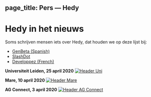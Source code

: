 page_title: Pers — Hedy
---
# Hedy in het nieuws

Soms schrijven mensen iets over Hedy, dat houden we op deze lijst bij:

* [GenBeta (Spanish)](https://www.genbeta.com/desarrollo/nuevo-lenguaje-para-ensenar-programacion-a-ninos-como-se-ensena-a-leer-escribir-forma-gradual-niveles)
* [SlashDot](https://news.slashdot.org/story/20/08/17/024248/scientist-proposes-a-new-programming-language-for-teaching-coding-and-python)
* [Developpez (French)](https://programmation.developpez.com/actu/308095/Une-scientifique-propose-un-nouveau-langage-de-programmation-pour-enseigner-aux-enfants-le-codage-informatique-au-travers-d-une-approche-graduelle-implementee-en-Python-sur-13-paliers/)

**Universiteit Leiden, 25 april 2020**
[![Header Uni](images/UniLeiden-NL.png "Header Uni")](https://www.universiteitleiden.nl/nieuws/2020/03/kinderen-verantwoord-afleiden-tijdens-het-thuiswerken-leer-ze-programmeren)

**Mare, 10 april 2020**
[![Header Mare](images/mare.png "Header Mare")](https://www.mareonline.nl/cultuur/computercode-voor-de-kids/)

**AG Connect, 3 april 2020**
[![Header AG Connect](images/agconnect.png "Header AG Connect")](https://www.agconnect.nl/artikel/stapsgewijs-python-leren-programmeren-met-nieuwe-taal-hedy)

